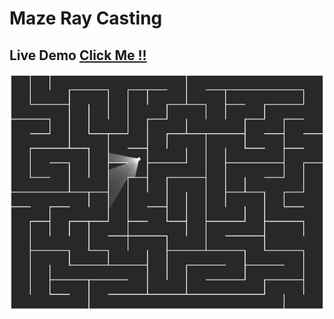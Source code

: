 # Maze Ray Casting

## Live Demo [Click Me !!](https://thenirmalkc.github.io/maze-ray-casting/)

![Maze Ray Casting](screenshots/maze-ray-casting.png)
